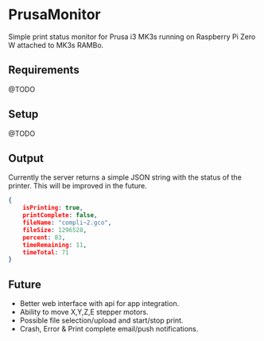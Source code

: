 # PrusaMonitor
Simple print status monitor for Prusa i3 MK3s running on Raspberry Pi Zero W attached to MK3s RAMBo.

## Requirements
@TODO

## Setup
@TODO

## Output
Currently the server returns a simple JSON string with the status of the printer. This will be improved in the future.

```json
{
    isPrinting: true,
    printComplete: false,
    fileName: "compli~2.gco",
    fileSize: 1296528,
    percent: 83,
    timeRemaining: 11,
    timeTotal: 71
}
```

## Future
- Better web interface with api for app integration.
- Ability to move X,Y,Z,E stepper motors.
- Possible file selection/upload and start/stop print.
- Crash, Error & Print complete email/push notifications.
